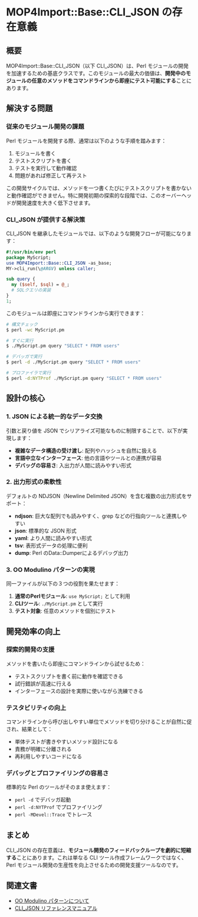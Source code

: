 # MOP4Import::Base::CLI_JSON の存在意義

## 概要

MOP4Import::Base::CLI_JSON（以下 CLI_JSON）は、Perl モジュールの開発を加速するための基底クラスです。このモジュールの最大の価値は、**開発中のモジュールの任意のメソッドをコマンドラインから即座にテスト可能にする**ことにあります。

## 解決する問題

### 従来のモジュール開発の課題

Perl モジュールを開発する際、通常は以下のような手順を踏みます：

1. モジュールを書く
2. テストスクリプトを書く
3. テストを実行して動作確認
4. 問題があれば修正して再テスト

この開発サイクルでは、メソッドを一つ書くたびにテストスクリプトを書かないと動作確認ができません。特に開発初期の探索的な段階では、このオーバーヘッドが開発速度を大きく低下させます。

### CLI_JSON が提供する解決策

CLI_JSON を継承したモジュールでは、以下のような開発フローが可能になります：

```perl
#!/usr/bin/env perl
package MyScript;
use MOP4Import::Base::CLI_JSON -as_base;
MY->cli_run(\@ARGV) unless caller;

sub query {
  my ($self, $sql) = @_;
  # SQLクエリの実装
}
1;
```

このモジュールは即座にコマンドラインから実行できます：

```bash
# 構文チェック
$ perl -wc MyScript.pm

# すぐに実行
$ ./MyScript.pm query "SELECT * FROM users"

# デバッガで実行
$ perl -d ./MyScript.pm query "SELECT * FROM users"

# プロファイラで実行
$ perl -d:NYTProf ./MyScript.pm query "SELECT * FROM users"
```

## 設計の核心

### 1. JSON による統一的なデータ交換

引数と戻り値を JSON でシリアライズ可能なものに制限することで、以下が実現します：

- **複雑なデータ構造の受け渡し**: 配列やハッシュを自然に扱える
- **言語中立なインターフェース**: 他の言語やツールとの連携が容易
- **デバッグの容易さ**: 入出力が人間に読みやすい形式

### 2. 出力形式の柔軟性

デフォルトの NDJSON（Newline Delimited JSON）を含む複数の出力形式をサポート：

- **ndjson**: 巨大な配列でも読みやすく、grep などの行指向ツールと連携しやすい
- **json**: 標準的な JSON 形式
- **yaml**: より人間に読みやすい形式
- **tsv**: 表形式データの処理に便利
- **dump**: Perl のData::Dumperによるデバッグ出力

### 3. OO Modulino パターンの実現

同一ファイルが以下の３つの役割を果たせます：

1. **通常のPerlモジュール**: `use MyScript;` として利用
2. **CLIツール**: `./MyScript.pm` として実行
3. **テスト対象**: 任意のメソッドを個別にテスト

## 開発効率の向上

### 探索的開発の支援

メソッドを書いたら即座にコマンドラインから試せるため：

- テストスクリプトを書く前に動作を確認できる
- 試行錯誤が高速に行える
- インターフェースの設計を実際に使いながら洗練できる

### テスタビリティの向上

コマンドラインから呼び出しやすい単位でメソッドを切り分けることが自然に促され、結果として：

- 単体テストが書きやすいメソッド設計になる
- 責務が明確に分離される
- 再利用しやすいコードになる

### デバッグとプロファイリングの容易さ

標準的な Perl のツールがそのまま使えます：

- `perl -d` でデバッガ起動
- `perl -d:NYTProf` でプロファイリング
- `perl -MDevel::Trace` でトレース

## まとめ

CLI_JSON の存在意義は、**モジュール開発のフィードバックループを劇的に短縮する**ことにあります。これは単なる CLI ツール作成フレームワークではなく、Perl モジュール開発の生産性を向上させるための開発支援ツールなのです。

## 関連文書

- [OO Modulino パターンについて](./OO_Modulino.md)
- [CLI_JSON リファレンスマニュアル](../Base/CLI_JSON.pod)
